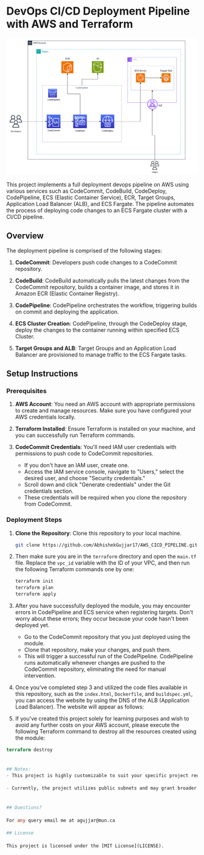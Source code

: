 # DevOps CI/CD Deployment Pipeline with AWS and Terraform
![img1.png](img1.png)

This project implements a full deployment devops pipeline on AWS using various services such as CodeCommit, CodeBuild, CodeDeploy, CodePipeline, ECS (Elastic Container Service), ECR, Target Groups, Application Load Balancer (ALB), and ECS Fargate. The pipeline automates the process of deploying code changes to an ECS Fargate cluster with a CI/CD pipeline.

## Overview

The deployment pipeline is comprised of the following stages:

1. **CodeCommit**: Developers push code changes to a CodeCommit repository.

2. **CodeBuild**: CodeBuild automatically pulls the latest changes from the CodeCommit repository, builds a container image, and stores it in Amazon ECR (Elastic Container Registry).

3. **CodePipeline**: CodePipeline orchestrates the workflow, triggering builds on commit and deploying the application.

4. **ECS Cluster Creation**: CodePipeline, through the CodeDeploy stage, deploy the changes to the container running within specified ECS Cluster.

5. **Target Groups and ALB**: Target Groups and an Application Load Balancer are provisioned to manage traffic to the ECS Fargate tasks.


## Setup Instructions

### Prerequisites

1. **AWS Account**: You need an AWS account with appropriate permissions to create and manage resources. Make sure you have configured your AWS credentials locally.

2. **Terraform Installed**: Ensure Terraform is installed on your machine, and you can successfully run Terraform commands.

3. **CodeCommit Credentials**: You'll need IAM user credentials with permissions to push code to CodeCommit repositories. 
   - If you don't have an IAM user, create one. 
   - Access the IAM service console, navigate to "Users," select the desired user, and choose "Security credentials." 
   - Scroll down and click "Generate credentials" under the Git credentials section. 
   - These credentials will be required when you clone the repository from CodeCommit.



### Deployment Steps

1. **Clone the Repository**: Clone this repository to your local machine.

    ```bash
    git clone https://github.com/AbhishekGujjar17/AWS_CICD_PIPELINE.git
    ```

2. Then make sure you are in the `terraform` directory and open the `main.tf` file. Replace the `vpc_id` variable with the ID of your VPC, and then run the following Terraform commands one by one:
   ```bash
   terraform init
   terraform plan
   terraform apply

3. After you have successfully deployed the module, you may encounter errors in CodePipeline and ECS service when registering targets. Don't worry about these errors; they occur because your code hasn't been deployed yet. 

    - Go to the CodeCommit repository that you just deployed using the module.
    - Clone that repository, make your changes, and push them.
    - This will trigger a successful run of the CodePipeline. CodePipeline runs automatically whenever changes are pushed to the CodeCommit repository, eliminating       the need for manual intervention.

4. Once you've completed step 3 and utilized the code files available in this repository, such as the `index.html`, `Dockerfile`, and `buildspec.yml`, you can access the website by using the DNS of the ALB (Application Load Balancer). The website will appear as follows:

5. If you've created this project solely for learning purposes and wish to avoid any further costs on your AWS account, please execute the following Terraform command to destroy all the resources created using the module:
```terraform
terraform destroy


## Notes:
- This project is highly customizable to suit your specific project requirements. For instance, you can easily replace steps within the CodePipeline or integrate GitHub instead of CodeCommit, among other possibilities.

- Currently, the project utilizes public subnets and may grant broader permissions to resources than strictly necessary. Depending on your project's needs or if deploying internally within an organization, consider deploying only to private subnets and tightening permissions accordingly.


## Questions?

For any query email me at agujjar@mun.ca

## License

This project is licensed under the [MIT License](LICENSE).
